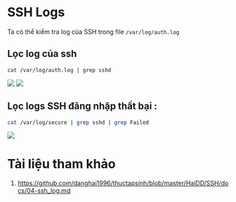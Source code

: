 # SSH Logs

Ta có thể kiểm tra log của SSH trong file `/var/log/auth.log`

## Lọc log của ssh
```
cat /var/log/auth.log | grep sshd
```
![](./img/ssh23.png)
![](./img/ssh24.png)

## Lọc logs SSH đăng nhập thất bại :
```sh
cat /var/log/secure | grep sshd | grep Failed
```
![](./img/ssh25.png)

# Tài liệu tham khảo

1. https://github.com/danghai1996/thuctapsinh/blob/master/HaiDD/SSH/docs/04-ssh_log.md
